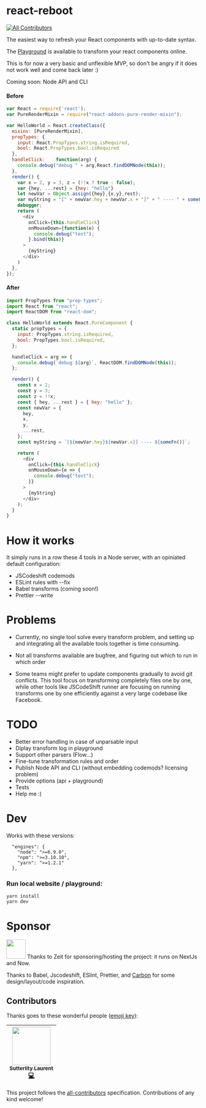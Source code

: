 # react-reboot
[![All Contributors](https://img.shields.io/badge/all_contributors-1-orange.svg?style=flat-square)](#contributors)

The easiest way to refresh your React components with up-to-date syntax.

The [Playground](https://react-reboot.now.sh/) is available to transform your react components online.

This is for now a very basic and unflexible MVP, so don't be angry if it does not work well and come back later :) 

Coming soon: Node API and CLI


#### Before

```javascript
var React = require('react');
var PureRenderMixin = require("react-addons-pure-render-mixin");

var HelloWorld = React.createClass({
  mixins: [PureRenderMixin],
  propTypes: {
    input: React.PropTypes.string.isRequired,
    bool: React.PropTypes.bool.isRequired
  },
  handleClick:    function(arg) {
    console.debug("debug " + arg,React.findDOMNode(this));
  },
  render() {
    var x = 2, y = 3, z = (!!x ? true : false);
    var {hey, ...rest} = {hey: "hello"}
    let newVar = Object.assign({hey},{x,y},rest);
    var myString = "[" + newVar.hey + newVar.x + "]" + " ---- " + someFn();
    debugger;
    return (
      <div
        onClick={this.handleClick}
        onMouseDown={function(e) {
          console.debug("test");
        }.bind(this)}
      >
        {myString}
      </div>
    )
  },
});
``` 

#### After
```javascript
import PropTypes from "prop-types";
import React from "react";
import ReactDOM from "react-dom";

class HelloWorld extends React.PureComponent {
  static propTypes = {
    input: PropTypes.string.isRequired,
    bool: PropTypes.bool.isRequired,
  };

  handleClick = arg => {
    console.debug(`debug ${arg}`, ReactDOM.findDOMNode(this));
  };

  render() {
    const x = 2;
    const y = 3;
    const z = !!x;
    const { hey, ...rest } = { hey: "hello" };
    const newVar = {
      hey,
      x,
      y,
      ...rest,
    };
    const myString = `[${newVar.hey}${newVar.x}] ---- ${someFn()}`;

    return (
      <div
        onClick={this.handleClick}
        onMouseDown={e => {
          console.debug("test");
        }}
      >
        {myString}
      </div>
    );
  }
}
``` 


# How it works

It simply runs in a row these 4 tools in a Node server, with an opiniated default configuration:

- JSCodeshift codemods
- ESLint rules with --fix
- Babel transforms (coming soon!)
- Prettier --write

# Problems

- Currently, no single tool solve every transform problem, and setting up and integrating all the available tools together is time consuming.

- Not all transforms available are bugfree, and figuring out which to run in which order 

- Some teams might prefer to update components gradually to avoid git conflicts. This tool focus on transforming completely files one by one, while other tools like JSCodeShift runner are focusing on running transforms one by one efficiently against a very large codebase like Facebook.


# TODO

- Better error handling in case of unparsable input
- Diplay transform log in playground
- Support other parsers (Flow...)
- Fine-tune transformation rules and order
- Publish Node API and CLI (without embedding codemods? licensing problem)
- Provide options (api + playground)
- Tests
- Help me :)

# Dev

Works with these versions:

```
  "engines": {
    "node": ">=6.9.0",
    "npm": ">=3.10.10",
    "yarn": ">=1.2.1"
  },
```

### Run local website / playground:

```
yarn install
yarn dev
```

# Sponsor

<img src="https://avatars1.githubusercontent.com/u/14985020?s=200&v=4" width="50"/>
Thanks to Zeit for sponsoring/hosting the project: it runs on NextJs and Now.

Thanks to Babel, Jscodeshift, ESlint, Prettier, and [Carbon](https://github.com/dawnlabs/carbon) for some design/layout/code inspiration.

## Contributors

Thanks goes to these wonderful people ([emoji key](https://github.com/kentcdodds/all-contributors#emoji-key)):

<!-- ALL-CONTRIBUTORS-LIST:START - Do not remove or modify this section -->
| [<img src="https://avatars1.githubusercontent.com/u/709456?v=4" width="100px;"/><br /><sub><b>Sutterlity Laurent</b></sub>](http://www.sutterlity.fr)<br />[💻](https://github.com/slorber/react-reboot/commits?author=sutter "Code") |
| :---: |
<!-- ALL-CONTRIBUTORS-LIST:END -->

This project follows the [all-contributors](https://github.com/kentcdodds/all-contributors) specification. Contributions of any kind welcome!